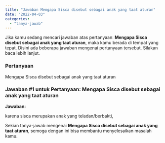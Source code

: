 ```yaml
---
title: "Jawaban Mengapa Sisca disebut sebagai anak yang taat aturan​"
date: "2022-04-03"
categories: 
  - "tanya-jawab"
---
```


Jika kamu sedang mencari jawaban atas pertanyaan: **Mengapa Sisca disebut sebagai anak yang taat aturan​**, maka kamu berada di tempat yang tepat. Disini ada beberapa jawaban mengenai pertanyaan tersebut. Silakan baca lebih lanjut.

### Pertanyaan

Mengapa Sisca disebut sebagai anak yang taat aturan​

### Jawaban #1 untuk Pertanyaan: Mengapa Sisca disebut sebagai anak yang taat aturan​

**Jawaban:**

karena sisca merupakan anak yang teladan/berbakti,

Sekian tanya-jawab mengenai **Mengapa Sisca disebut sebagai anak yang taat aturan​**, semoga dengan ini bisa membantu menyelesaikan masalah kamu.
